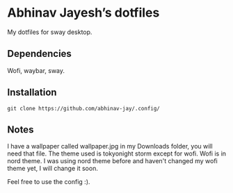 # Abhinav Jayesh’s dotfiles

My dotfiles for sway desktop. 
## Dependencies
Wofi,
waybar,
sway.

## Installation

` git clone https://github.com/abhinav-jay/.config/ `

## Notes

I have a wallpaper called wallpaper.jpg in my Downloads folder, you will need that file.
The theme used is tokyonight storm except for wofi. Wofi is in nord theme. I was using nord theme before and haven't changed my wofi theme yet, I will change it soon.

Feel free to use the config :).

